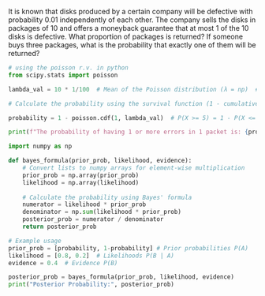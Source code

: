It is known that disks produced by a certain company will be defective with probability 0.01 independently of each other. The company sells the disks in packages of 10 and offers a moneyback guarantee that at most 1 of the 10 disks is defective. What proportion of packages is returned? If someone buys three packages, what is the probability that exactly one of them will be returned?
``` python
# using the poisson r.v. in python
from scipy.stats import poisson

lambda_val = 10 * 1/100  # Mean of the Poisson distribution (λ = np)  # Mean of the Poisson distribution (λ = np)

# Calculate the probability using the survival function (1 - cumulative distribution function)

probability = 1 - poisson.cdf(1, lambda_val)  # P(X >= 5) = 1 - P(X <= 4)

print(f"The probability of having 1 or more errors in 1 packet is: {probability:.4f}")

import numpy as np

def bayes_formula(prior_prob, likelihood, evidence):
    # Convert lists to numpy arrays for element-wise multiplication
    prior_prob = np.array(prior_prob)
    likelihood = np.array(likelihood)
    
    # Calculate the probability using Bayes' formula
    numerator = likelihood * prior_prob
    denominator = np.sum(likelihood * prior_prob)
    posterior_prob = numerator / denominator
    return posterior_prob

# Example usage
prior_prob = [probability, 1-probability] # Prior probabilities P(A)
likelihood = [0.8, 0.2]  # Likelihoods P(B | A)
evidence = 0.4  # Evidence P(B)

posterior_prob = bayes_formula(prior_prob, likelihood, evidence)
print("Posterior Probability:", posterior_prob)
```
